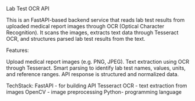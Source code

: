 Lab Test OCR API

This is an FastAPI-based backend service that reads lab test results from uploaded medical report images through OCR (Optical Character Recognition). It scans the images, extracts text data through Tesseract OCR, and structures parsed lab test results from the text.

Features: 

Upload medical report images (e.g. PNG, JPEG).
Text extraction using OCR through Tesseract.
Smart parsing to identify lab test names, values, units, and reference ranges.
API response is structured and normalized data.

TechStack:
FastAPI - for building API
Tesseract OCR - text extraction from images
OpenCV - image preprocessing
Python- programming language



